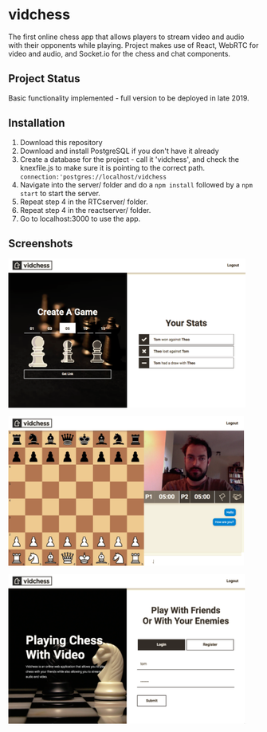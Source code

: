 # vidchess
The first online chess app that allows players to stream video and audio with their opponents while playing.
Project makes use of React, WebRTC for video and audio, and Socket.io for the chess and chat components.

## Project Status
Basic functionality implemented - full version to be deployed in late 2019.

## Installation 
1. Download this repository
2. Download and install PostgreSQL if you don't have it already 
3. Create a database for the project - call it 'vidchess', and check the 
   knexfile.js to make sure it is pointing to the correct path. ``` connection:'postgres://localhost/vidchess```
4. Navigate into the server/ folder and do a ```npm install``` followed by a ```npm start``` to start the server.
5. Repeat step 4 in the RTCserver/ folder.
6. Repeat step 4 in the reactserver/ folder.
7. Go to localhost:3000 to use the app.

## Screenshots
<img src="https://raw.githubusercontent.com/theostavrides/vidchess/master/screenshots/home.png" 
     height="300px"/>

<img src="https://raw.githubusercontent.com/theostavrides/vidchess/master/screenshots/room.png" 
     height="300px"/>


<img src="https://raw.githubusercontent.com/theostavrides/vidchess/master/screenshots/login.png" 
     height="300px"/>


